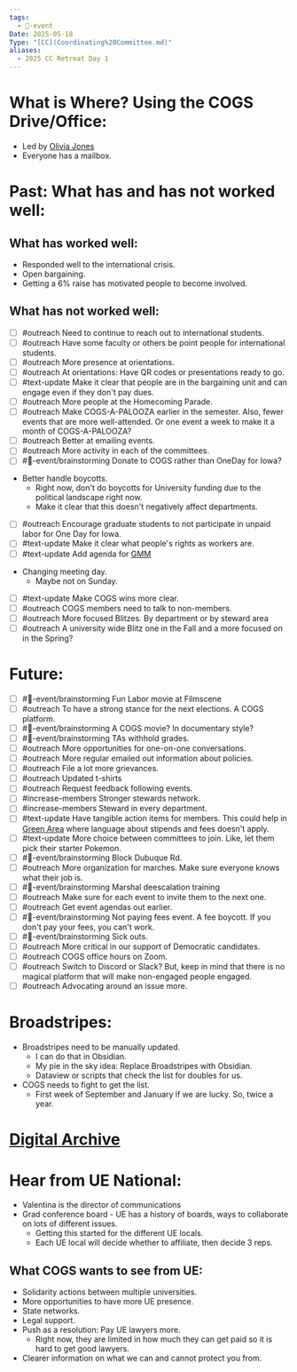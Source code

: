 ```yaml
---
tags:
  - 📅-event
Date: 2025-05-18
Type: "[CC](Coordinating%20Committee.md)"
aliases:
  - 2025 CC Retreat Day 1
---
```


# What is Where? Using the COGS Drive/Office:

- Led by [Olivia Jones](../Members/Officers/Olivia%20Jones.md)
- Everyone has a mailbox. 

# Past: What has and has not worked well:

## What has worked well:

- Responded well to the international crisis. 
- Open bargaining. 
- Getting a 6% raise has motivated people to become involved. 

## What has not worked well:

- [ ] #outreach Need to continue to reach out to international students.
- [ ] #outreach Have some faculty or others be point people for international students.
- [ ] #outreach More presence at orientations.
- [ ] #outreach At orientations: Have QR codes or presentations ready to go. 
- [ ] #text-update Make it clear that people are in the bargaining unit and can engage even if they don't pay dues. 
- [ ] #outreach More people at the Homecoming Parade. 
- [ ] #outreach Make COGS-A-PALOOZA earlier in the semester. Also, fewer events that are more well-attended. Or one event a week to make it a month of COGS-A-PALOOZA?
- [ ] #outreach Better at emailing events. 
- [ ] #outreach More activity in each of the committees. 
- [ ] #📅-event/brainstorming Donate to COGS rather than OneDay for Iowa?
- Better handle boycotts. 
	- Right now, don't do boycotts for University funding due to the political landscape right now. 
	- Make it clear that this doesn't negatively affect departments. 
- [ ] #outreach Encourage graduate students to not participate in unpaid labor for One Day for Iowa.
- [ ] #text-update Make it clear what people's rights as workers are.
- [ ] #text-update Add agenda for [GMM](../../../Events/General%20Membership%20Meetings.md)
- Changing meeting day. 
	- Maybe not on Sunday. 
- [ ] #text-update Make COGS wins more clear.
- [ ] #outreach COGS members need to talk to non-members. 
- [ ] #outreach More focused Blitzes. By department or by steward area
- [ ] #outreach A university wide Blitz one in the Fall and a more focused on in the Spring?

# Future:

- [ ] #📅-event/brainstorming Fun Labor movie at Filmscene
- [ ] #outreach To have a strong stance for the next elections. A COGS platform.
- [ ] #📅-event/brainstorming A COGS movie? In documentary style?
- [ ] #📅-event/brainstorming TAs withhold grades. 
- [ ] #outreach More opportunities for one-on-one conversations.
- [ ] #outreach More regular emailed out information about policies.
- [ ] #outreach File a lot more grievances. 
- [ ] #outreach Updated t-shirts
- [ ] #outreach Request feedback following events.
- [ ] #increase-members Stronger stewards network.
- [ ] #increase-members Steward in every department.
- [ ] #text-update Have tangible action items for members. This could help in [Green Area](../../Departments/Green%20Area.md) where language about stipends and fees doesn't apply.
- [ ] #text-update More choice between committees to join. Like, let them pick their starter Pokemon.
- [ ] #📅-event/brainstorming  Block Dubuque Rd.
- [ ] #outreach More organization for marches. Make sure everyone knows what their job is. 
- [ ] #📅-event/brainstorming  Marshal deescalation training
- [ ] #outreach Make sure for each event to invite them to the next one.
- [ ] #outreach Get event agendas out earlier.
- [ ] #📅-event/brainstorming Not paying fees event. A fee boycott. If you don't pay your fees, you can't work.
- [ ] #📅-event/brainstorming Sick outs.
- [ ] #outreach More critical in our support of Democratic candidates. 
- [ ] #outreach COGS office hours on Zoom.
- [ ] #outreach Switch to Discord or Slack? But, keep in mind that there is no magical platform that will make non-engaged people engaged.
- [ ] #outreach Advocating around an issue more. 

# Broadstripes:

- Broadstripes need to be manually updated. 
	- I can do that in Obsidian. 
	- My pie in the sky idea: Replace Broadstripes with Obsidian. 
	- Dataview or scripts that check the list for doubles for us. 
- COGS needs to fight to get the list. 
	- First week of September and January if we are lucky. So, twice a year. 

# [Digital Archive](../../Projects/Digital%20Archive.md)

# Hear from UE National:

- Valentina is the director of communications
- Grad conference board - UE has a history of boards, ways to collaborate on lots of different issues. 
	- Getting this started for the different UE locals. 
	- Each UE local will decide whether to affiliate, then decide 3 reps. 

## What COGS wants to see from UE:
- Solidarity actions between multiple universities. 
- More opportunities to have more UE presence. 
- State networks.
- Legal support. 
- Push as a resolution: Pay UE lawyers more. 
	- Right now, they are limited in how much they can get paid so it is hard to get good lawyers. 
- Clearer information on what we can and cannot protect you from. 